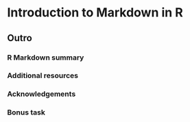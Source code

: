 # Introduction to Markdown in R

## Outro

### R Markdown summary

### Additional resources

### Acknowledgements

### Bonus task
